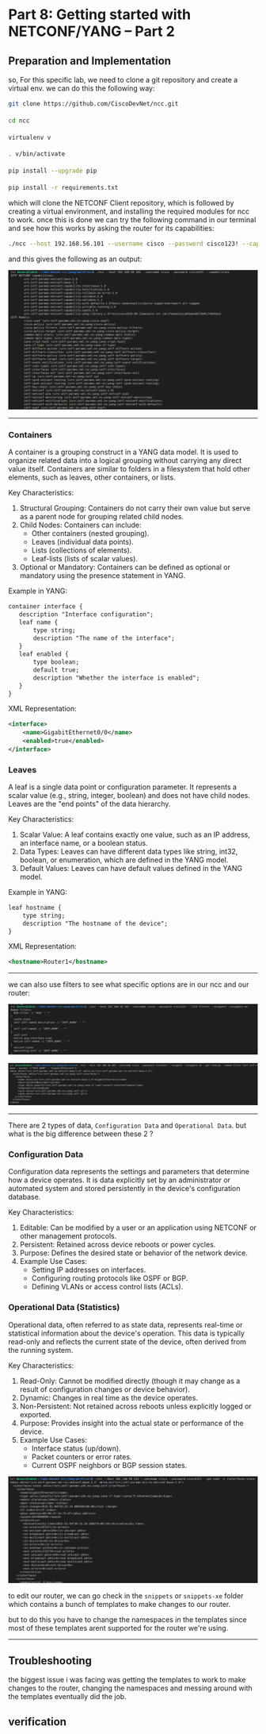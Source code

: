 # Part 8: Getting started with NETCONF/YANG – Part 2 


## Preparation and Implementation
 
 so, For this specific lab, we need to clone a git repository and create a virtual env. we can do this the following way: 

 ```sh
git clone https://github.com/CiscoDevNet/ncc.git

cd ncc

virtualenv v

. v/bin/activate

pip install --upgrade pip

pip install -r requirements.txt
 ```


which will clone the NETCONF Client repository, which is followed by creating a virtual environment, and installing the required modules for ncc to work. once this is done we can try the following command in our terminal and see how this works by asking the router for its capabilities: 

```sh
./ncc --host 192.168.56.101 --username cisco --password cisco123! --capabilities
```

and this gives the following as an output: 

![alt text](images/ncc-output.png)

--- 


### Containers
A container is a grouping construct in a YANG data model. It is used to organize related data into a logical grouping without carrying any direct value itself. Containers are similar to folders in a filesystem that hold other elements, such as leaves, other containers, or lists.

Key Characteristics:
 1. Structural Grouping: Containers do not carry their own value but serve as a parent node for grouping related child nodes.
 2. Child Nodes: Containers can include:
    - Other containers (nested grouping).
    - Leaves (individual data points).
    - Lists (collections of elements).
    - Leaf-lists (lists of scalar values).
 3. Optional or Mandatory: Containers can be defined as optional or mandatory using the presence statement in YANG.

Example in YANG:
 ```yang
container interface {
    description "Interface configuration";
    leaf name {
        type string;
        description "The name of the interface";
    }
    leaf enabled {
        type boolean;
        default true;
        description "Whether the interface is enabled";
    }
}

``` 
XML Representation:

```xml
<interface>
    <name>GigabitEthernet0/0</name>
    <enabled>true</enabled>
</interface>
``` 

### Leaves
A leaf is a single data point or configuration parameter. It represents a scalar value (e.g., string, integer, boolean) and does not have child nodes. Leaves are the "end points" of the data hierarchy.

Key Characteristics:
 1. Scalar Value: A leaf contains exactly one value, such as an IP address, an interface name, or a boolean status.
 2. Data Types: Leaves can have different data types like string, int32, boolean, or enumeration, which are defined in the YANG model.
 3. Default Values: Leaves can have default values defined in the YANG model.


Example in YANG:
```yang
leaf hostname {
    type string;
    description "The hostname of the device";
}
```
XML Representation:

```xml
<hostname>Router1</hostname>
```
---

we can also use filters to see what specific options are in our ncc and our router: 

![alt text](images/ncc-output1.png)

![alt text](images/ncc-output3.png)


--- 

There are 2 types of data, `Configuration Data` and `Operational Data`. but what is the big difference between these 2 ? 

### Configuration Data
Configuration data represents the settings and parameters that determine how a device operates. It is data explicitly set by an administrator or automated system and stored persistently in the device's configuration database.

Key Characteristics:
 1. Editable: Can be modified by a user or an application using NETCONF or other management protocols.
 2. Persistent: Retained across device reboots or power cycles.
 3. Purpose: Defines the desired state or behavior of the network device.
 4. Example Use Cases:
    - Setting IP addresses on interfaces.
    - Configuring routing protocols like OSPF or BGP.
    - Defining VLANs or access control lists (ACLs).
 
### Operational Data (Statistics)
Operational data, often referred to as state data, represents real-time or statistical information about the device's operation. This data is typically read-only and reflects the current state of the device, often derived from the running system.

Key Characteristics:
 1. Read-Only: Cannot be modified directly (though it may change as a result of configuration changes or device behavior).
 2. Dynamic: Changes in real time as the device operates.
 3. Non-Persistent: Not retained across reboots unless explicitly logged or exported.
 4. Purpose: Provides insight into the actual state or performance of the device.
 5. Example Use Cases:
    - Interface status (up/down).
    - Packet counters or error rates.
    - Current OSPF neighbors or BGP session states.


![alt text](images/ncc-output2.png)

to edit our router, we can go check in the `snippets` or `snippets-xe` folder which contains a bunch of templates to make changes to our router. 

but to do this you have to change the namespaces in the templates since most of these templates arent supported for the router we're using. 

---


## Troubleshooting

the biggest issue i was facing was getting the templates to work to make changes to the router, changing the namespaces and messing around with the templates eventually did the job. 

## verification

